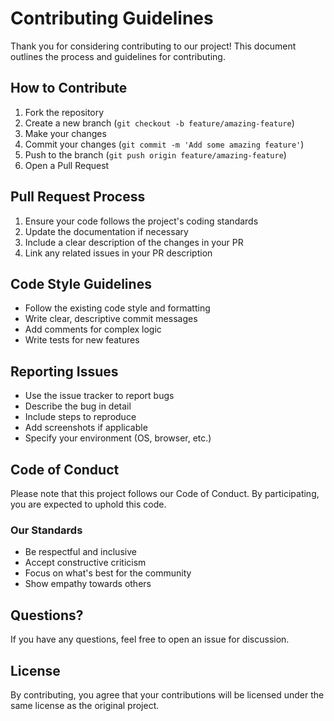 # Contributing Guidelines

Thank you for considering contributing to our project! This document outlines the process and guidelines for contributing.

## How to Contribute

1. Fork the repository
2. Create a new branch (`git checkout -b feature/amazing-feature`)
3. Make your changes
4. Commit your changes (`git commit -m 'Add some amazing feature'`)
5. Push to the branch (`git push origin feature/amazing-feature`)
6. Open a Pull Request

## Pull Request Process

1. Ensure your code follows the project's coding standards
2. Update the documentation if necessary
3. Include a clear description of the changes in your PR
4. Link any related issues in your PR description

## Code Style Guidelines

- Follow the existing code style and formatting
- Write clear, descriptive commit messages
- Add comments for complex logic
- Write tests for new features

## Reporting Issues

- Use the issue tracker to report bugs
- Describe the bug in detail
- Include steps to reproduce
- Add screenshots if applicable
- Specify your environment (OS, browser, etc.)

## Code of Conduct

Please note that this project follows our Code of Conduct. By participating, you are expected to uphold this code.

### Our Standards

- Be respectful and inclusive
- Accept constructive criticism
- Focus on what's best for the community
- Show empathy towards others

## Questions?

If you have any questions, feel free to open an issue for discussion.

## License

By contributing, you agree that your contributions will be licensed under the same license as the original project. 